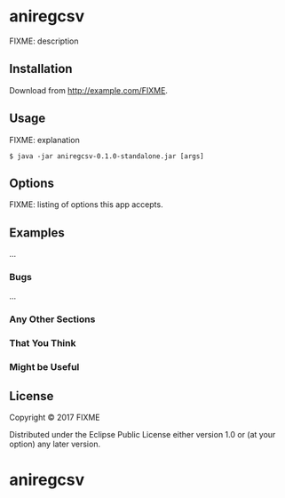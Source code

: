 # aniregcsv

FIXME: description

## Installation

Download from http://example.com/FIXME.

## Usage

FIXME: explanation

    $ java -jar aniregcsv-0.1.0-standalone.jar [args]

## Options

FIXME: listing of options this app accepts.

## Examples

...

### Bugs

...

### Any Other Sections
### That You Think
### Might be Useful

## License

Copyright © 2017 FIXME

Distributed under the Eclipse Public License either version 1.0 or (at
your option) any later version.
# aniregcsv
